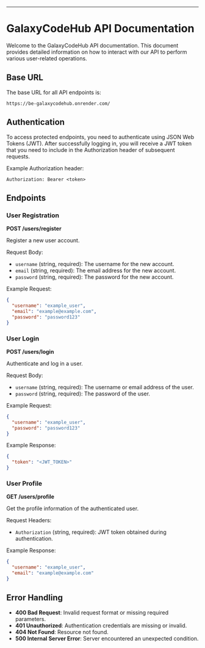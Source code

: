 
---

# GalaxyCodeHub API Documentation

Welcome to the GalaxyCodeHub API documentation. This document provides detailed information on how to interact with our API to perform various user-related operations.

## Base URL

The base URL for all API endpoints is:

```
https://be-galaxycodehub.onrender.com/
```

## Authentication

To access protected endpoints, you need to authenticate using JSON Web Tokens (JWT). After successfully logging in, you will receive a JWT token that you need to include in the Authorization header of subsequent requests.

Example Authorization header:

```
Authorization: Bearer <token>
```

## Endpoints

### User Registration

**POST /users/register**

Register a new user account.

Request Body:
- `username` (string, required): The username for the new account.
- `email` (string, required): The email address for the new account.
- `password` (string, required): The password for the new account.

Example Request:
```json
{
  "username": "example_user",
  "email": "example@example.com",
  "password": "password123"
}
```

### User Login

**POST /users/login**

Authenticate and log in a user.

Request Body:
- `username` (string, required): The username or email address of the user.
- `password` (string, required): The password of the user.

Example Request:
```json
{
  "username": "example_user",
  "password": "password123"
}
```

Example Response:
```json
{
  "token": "<JWT_TOKEN>"
}
```

### User Profile

**GET /users/profile**

Get the profile information of the authenticated user.

Request Headers:
- `Authorization` (string, required): JWT token obtained during authentication.

Example Response:
```json
{
  "username": "example_user",
  "email": "example@example.com"
}
```

## Error Handling

- **400 Bad Request**: Invalid request format or missing required parameters.
- **401 Unauthorized**: Authentication credentials are missing or invalid.
- **404 Not Found**: Resource not found.
- **500 Internal Server Error**: Server encountered an unexpected condition.

